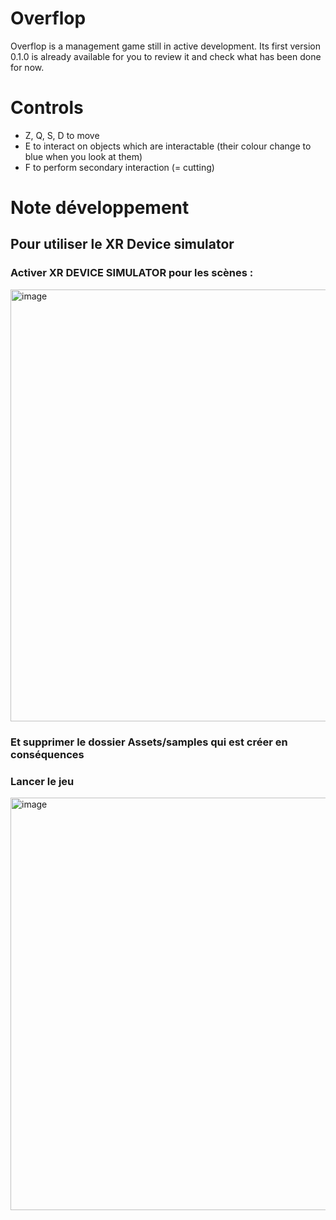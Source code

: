 # Overflop

Overflop is a management game still in active development. Its first version 0.1.0 is already available for you to review it and check what has been done for now.

# Controls

- Z, Q, S, D to move
- E to interact on objects which are interactable (their colour change to blue when you look at them)
- F to perform secondary interaction (= cutting)

# Note développement

## Pour utiliser le XR Device simulator 

### Activer XR DEVICE SIMULATOR pour les scènes :
<img width="691" alt="image" src="https://github.com/user-attachments/assets/150ad626-a7dd-4b26-abaf-1a3539a7f09d" />

### Et supprimer le dossier Assets/samples qui est créer en conséquences

### Lancer le jeu 
<img width="660" alt="image" src="https://github.com/user-attachments/assets/ae065e52-69cd-42be-85e7-bbcae6084353" />
